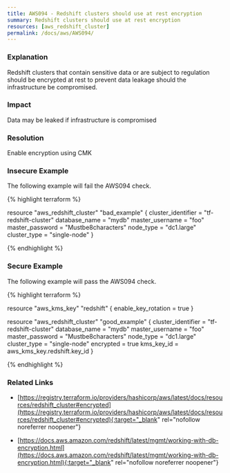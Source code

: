 ```yaml
---
title: AWS094 - Redshift clusters should use at rest encryption
summary: Redshift clusters should use at rest encryption 
resources: [aws_redshift_cluster] 
permalink: /docs/aws/AWS094/
---
```

### Explanation


Redshift clusters that contain sensitive data or are subject to regulation should be encrypted at rest to prevent data leakage should the infrastructure be compromised.


### Impact
Data may be leaked if infrastructure is compromised

### Resolution
Enable encryption using CMK



### Insecure Example

The following example will fail the AWS094 check.

{% highlight terraform %}

resource "aws_redshift_cluster" "bad_example" {
  cluster_identifier = "tf-redshift-cluster"
  database_name      = "mydb"
  master_username    = "foo"
  master_password    = "Mustbe8characters"
  node_type          = "dc1.large"
  cluster_type       = "single-node"
}

{% endhighlight %}



### Secure Example

The following example will pass the AWS094 check.

{% highlight terraform %}

resource "aws_kms_key" "redshift" {
	enable_key_rotation = true
}

resource "aws_redshift_cluster" "good_example" {
  cluster_identifier = "tf-redshift-cluster"
  database_name      = "mydb"
  master_username    = "foo"
  master_password    = "Mustbe8characters"
  node_type          = "dc1.large"
  cluster_type       = "single-node"
  encrypted          = true
  kms_key_id         = aws_kms_key.redshift.key_id
}

{% endhighlight %}



### Related Links


- [https://registry.terraform.io/providers/hashicorp/aws/latest/docs/resources/redshift_cluster#encrypted](https://registry.terraform.io/providers/hashicorp/aws/latest/docs/resources/redshift_cluster#encrypted){:target="_blank" rel="nofollow noreferrer noopener"}

- [https://docs.aws.amazon.com/redshift/latest/mgmt/working-with-db-encryption.html](https://docs.aws.amazon.com/redshift/latest/mgmt/working-with-db-encryption.html){:target="_blank" rel="nofollow noreferrer noopener"}


